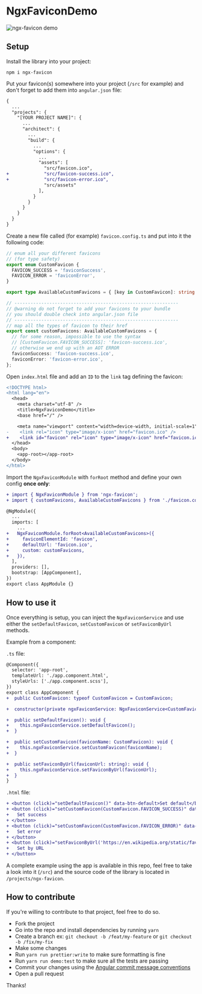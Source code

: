 # NgxFaviconDemo

![ngx-favicon demo](https://user-images.githubusercontent.com/4950209/52950363-d4bfae00-3376-11e9-8045-df952b1fbb19.gif?raw=true)

## Setup

Install the library into your project:

```
npm i ngx-favicon
```

Put your favicon(s) somewhere into your project (`/src` for example) and don't forget to add them into `angular.json` file:

```diff
{
  ...
  "projects": {
    "[YOUR PROJECT NAME]": {
      ...
      "architect": {
        ...
        "build": {
          ...
          "options": {
            ...
            "assets": [
              "src/favicon.ico",
+             "src/favicon-success.ico",
+             "src/favicon-error.ico",
              "src/assets"
            ],
          }
        }
      }
    }
  }
}
```

Create a new file called (for example) `favicon.config.ts` and put into it the following code:

```typescript
// enum all your different favicons
// (for type safety)
export enum CustomFavicon {
  FAVICON_SUCCESS = 'faviconSuccess',
  FAVICON_ERROR = 'faviconError',
}

export type AvailableCustomFavicons = { [key in CustomFavicon]: string };

// -------------------------------------------------------------
// @warning do not forget to add your favicons to your bundle
// you should double check into angular.json file
// -------------------------------------------------------------
// map all the types of favicon to their href
export const customFavicons: AvailableCustomFavicons = {
  // for some reason, impossible to use the syntax
  // [CustomFavicon.FAVICON_SUCCESS]: 'favicon-success.ico',
  // otherwise we end up with an AOT ERROR
  faviconSuccess: 'favicon-success.ico',
  faviconError: 'favicon-error.ico',
};
```

Open `index.html` file and add an `ID` to the `link` tag defining the favicon:

```diff
<!DOCTYPE html>
<html lang="en">
  <head>
    <meta charset="utf-8" />
    <title>NgxFaviconDemo</title>
    <base href="/" />

    <meta name="viewport" content="width=device-width, initial-scale=1" />
-    <link rel="icon" type="image/x-icon" href="favicon.ico" />
+    <link id="favicon" rel="icon" type="image/x-icon" href="favicon.ico" />
  </head>
  <body>
    <app-root></app-root>
  </body>
</html>
```

Import the `NgxFaviconModule` with `forRoot` method and define your own config **once only**:

```diff
+ import { NgxFaviconModule } from 'ngx-favicon';
+ import { customFavicons, AvailableCustomFavicons } from './favicon.config';

@NgModule({
  ...
  imports: [
    ...
+   NgxFaviconModule.forRoot<AvailableCustomFavicons>({
+     faviconElementId: 'favicon',
+     defaultUrl: 'favicon.ico',
+     custom: customFavicons,
+   }),
  ],
  providers: [],
  bootstrap: [AppComponent],
})
export class AppModule {}
```

## How to use it

Once everything is setup, you can inject the `NgxFaviconService` and use either the `setDefaultFavicon`, `setCustomFavicon` or `setFaviconByUrl` methods.

Example from a component:

`.ts` file:

```diff
@Component({
  selector: 'app-root',
  templateUrl: './app.component.html',
  styleUrls: ['./app.component.scss'],
})
export class AppComponent {
+  public CustomFavicon: typeof CustomFavicon = CustomFavicon;

+  constructor(private ngxFaviconService: NgxFaviconService<CustomFavicon>) {}

+  public setDefaultFavicon(): void {
+    this.ngxFaviconService.setDefaultFavicon();
+  }

+  public setCustomFavicon(faviconName: CustomFavicon): void {
+    this.ngxFaviconService.setCustomFavicon(faviconName);
+  }

+  public setFaviconByUrl(faviconUrl: string): void {
+    this.ngxFaviconService.setFaviconByUrl(faviconUrl);
+  }
}
```

`.html` file:

```diff
+ <button (click)="setDefaultFavicon()" data-btn-default>Set default</button>
+ <button (click)="setCustomFavicon(CustomFavicon.FAVICON_SUCCESS)" data-btn-success>
+   Set success
+ </button>
+ <button (click)="setCustomFavicon(CustomFavicon.FAVICON_ERROR)" data-btn-error>
+   Set error
+ </button>
+ <button (click)="setFaviconByUrl('https://en.wikipedia.org/static/favicon/wikipedia.ico')" data-btn-url>
+   Set by URL
+ </button>
```

A complete example using the app is available in this repo, feel free to take a look into it (`/src`) and the source code of the library is located in `/projects/ngx-favicon`.

## How to contribute

If you're willing to contribute to that project, feel free to do so.

- Fork the project
- Go into the repo and install dependencies by running `yarn`
- Create a branch ex: `git checkout -b /feat/my-feature` or `git checkout -b /fix/my-fix`
- Make some changes
- Run `yarn run prettier:write` to make sure formatting is fine
- Run `yarn run demo:test` to make sure all the tests are passing
- Commit your changes using the [Angular commit message conventions](https://github.com/angular/angular.js/blob/master/DEVELOPERS.md#-git-commit-guidelines)
- Open a pull request

Thanks!
